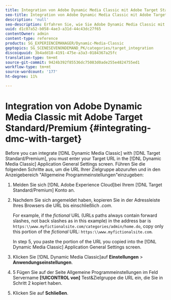 ```yaml
---
title: Integration von Adobe Dynamic Media Classic mit Adobe Target Standard/Premium
seo-title: Integration von Adobe Dynamic Media Classic mit Adobe Target Standard/Premium
description: 'null'
seo-description: Erfahren Sie, wie Sie Adobe Dynamic Media Classic mit Adobe Target Standard/Premium integrieren.
uuid: d1c07a52-b058-4ae3-a31d-44c43dc27f65
contentOwner: admin
content-type: reference
products: SG_EXPERIENCEMANAGER/Dynamic-Media-Classic
geptopics: SG_SCENESEVENONDEMAND_PK/categories/target_integration
discoiquuid: 3b4add18-4191-475e-a3a3-0184367a25fc
translation-type: tm+mt
source-git-commit: 9424b392f85536dc75083d0ade255e4824755ed1
workflow-type: tm+mt
source-wordcount: '177'
ht-degree: 11%

---
```



# Integration von Adobe Dynamic Media Classic mit Adobe Target Standard/Premium {#integrating-dmc-with-target}

Before you can integrate [!DNL Dynamic Media Classic] with [!DNL Target Standard/Premium], you must enter your Target URL in the [!DNL Dynamic Media Classic] Application General Settings screen. Führen Sie die folgenden Schritte aus, um die URL Ihrer Zielgruppe abzurufen und in den Anzeigebereich &quot;Allgemeine Programmeinstellungen&quot;einzugeben:

1. Melden Sie sich [!DNL Adobe Experience Cloud]bei Ihrem [!DNL Target Standard/Premium] Konto an.
1. Nachdem Sie sich angemeldet haben, kopieren Sie in der Adressleiste Ihres Browsers die URL bis einschließlich *.com*.

   For example, if the *fictional* URL (URLs paths always contain forward slashes, not back slashes as in this example) in the address bar is `https:\\www.myfictionalsite.com/categories/admin/home.do`, copy only this portion of the *fictional* URL: `https:\\www.myfictionalsite.com`.

   In step 5, you paste the portion of the URL you copied into the [!DNL Dynamic Media Classic] Application General Settings screen.

1. Klicken Sie [!DNL Dynamic Media Classic]auf **Einstellungen** > **Anwendungseinstellungen**.
1. 5 Fügen Sie auf der Seite Allgemeine Programmeinstellungen im Feld Servername **[!UICONTROL von]** Test&amp;Zielgruppe die URL ein, die Sie in Schritt 2 kopiert haben.
1. Klicken Sie auf **Schließen**.

